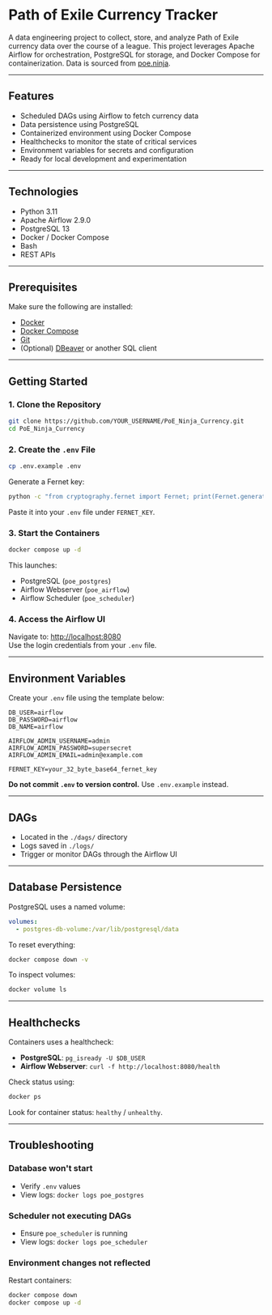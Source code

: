 # Path of Exile Currency Tracker

A data engineering project to collect, store, and analyze Path of Exile currency data over the course of a league. This project leverages Apache Airflow for orchestration, PostgreSQL for storage, and Docker Compose for containerization. Data is sourced from [poe.ninja](https://poe.ninja).

---

## Features

- Scheduled DAGs using Airflow to fetch currency data
- Data persistence using PostgreSQL
- Containerized environment using Docker Compose
- Healthchecks to monitor the state of critical services
- Environment variables for secrets and configuration
- Ready for local development and experimentation

---

## Technologies

- Python 3.11
- Apache Airflow 2.9.0
- PostgreSQL 13
- Docker / Docker Compose
- Bash
- REST APIs

---

## Prerequisites

Make sure the following are installed:

- [Docker](https://www.docker.com/)
- [Docker Compose](https://docs.docker.com/compose/install/)
- [Git](https://git-scm.com/)
- (Optional) [DBeaver](https://dbeaver.io/) or another SQL client

---

## Getting Started

### 1. Clone the Repository

```bash
git clone https://github.com/YOUR_USERNAME/PoE_Ninja_Currency.git
cd PoE_Ninja_Currency
```

### 2. Create the `.env` File

```bash
cp .env.example .env
```

Generate a Fernet key:

```bash
python -c "from cryptography.fernet import Fernet; print(Fernet.generate_key().decode())"
```

Paste it into your `.env` file under `FERNET_KEY`.

### 3. Start the Containers

```bash
docker compose up -d
```

This launches:

- PostgreSQL (`poe_postgres`)
- Airflow Webserver (`poe_airflow`)
- Airflow Scheduler (`poe_scheduler`)

### 4. Access the Airflow UI

Navigate to: [http://localhost:8080](http://localhost:8080)  
Use the login credentials from your `.env` file.

---

## Environment Variables

Create your `.env` file using the template below:

```env
DB_USER=airflow
DB_PASSWORD=airflow
DB_NAME=airflow

AIRFLOW_ADMIN_USERNAME=admin
AIRFLOW_ADMIN_PASSWORD=supersecret
AIRFLOW_ADMIN_EMAIL=admin@example.com

FERNET_KEY=your_32_byte_base64_fernet_key
```

**Do not commit `.env` to version control.** Use `.env.example` instead.

---

## DAGs

- Located in the `./dags/` directory
- Logs saved in `./logs/`
- Trigger or monitor DAGs through the Airflow UI

---

## Database Persistence

PostgreSQL uses a named volume:

```yaml
volumes:
  - postgres-db-volume:/var/lib/postgresql/data
```

To reset everything:

```bash
docker compose down -v
```

To inspect volumes:

```bash
docker volume ls
```

---

## Healthchecks

Containers uses a healthcheck:

- **PostgreSQL**: `pg_isready -U $DB_USER`
- **Airflow Webserver**: `curl -f http://localhost:8080/health`

Check status using:

```bash
docker ps
```

Look for container status: `healthy` / `unhealthy`.

---

## Troubleshooting

### Database won't start

- Verify `.env` values
- View logs: `docker logs poe_postgres`

### Scheduler not executing DAGs

- Ensure `poe_scheduler` is running
- View logs: `docker logs poe_scheduler`

### Environment changes not reflected

Restart containers:

```bash
docker compose down
docker compose up -d
```
